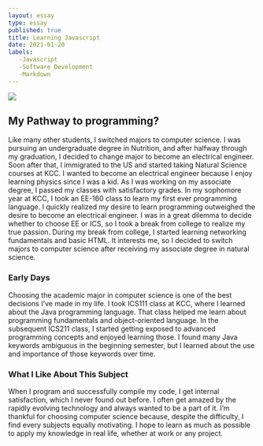 ```yaml
---
layout: essay
type: essay
published: true
title: Learning Javascript
date: 2021-01-20
labels:
   -Javascript
   -Software Development
   -Markdown
---
```

<img class="js image" src="{{ site.baseurl }}/images/program.png">

## My Pathway to programming?

Like many other students, I switched majors to computer science. I was pursuing an undergraduate degree in Nutrition, and after halfway through my graduation, I decided to change major to become an electrical engineer. Soon after that, I immigrated to the US and started taking Natural Science courses at KCC. I wanted to become an electrical engineer because I enjoy learning physics since I was a kid. As I was working on my associate degree, I passed my classes with satisfactory grades. In my sophomore year at KCC, I took an EE-160 class to learn my first ever programming language. I quickly realized my desire to learn programming outweighed the desire to become an electrical engineer. I was in a great dilemma to decide whether to choose EE or ICS, so I took a break from college to realize my true passion. During my break from college, I started learning networking fundamentals and basic HTML. It interests me, so I decided to switch majors to computer science after receiving my associate degree in natural science.


      

### Early Days

   Choosing the academic major in computer science is one of the best decisions I’ve made in my life. I took ICS111 class at KCC, where I learned about the Java programming language. That class helped me learn about programming fundamentals and object-oriented language. In the subsequent ICS211 class, I started getting exposed to advanced programming concepts and enjoyed learning those. I found many Java keywords ambiguous in the beginning semester, but I learned about the use and importance of those keywords over time.  

### What I Like About This Subject

 When I program and successfully compile my code, I get internal satisfaction, which I never found out before.  I often get amazed by the rapidly evolving technology and always wanted to be a part of it. I’m thankful for choosing computer science because, despite the difficulty, I find every subjects equally motivating. I hope to learn as much as possible to apply my knowledge in real life, whether at work or any project.
